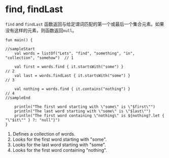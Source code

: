 # find, findLast

`find` and `findLast` 函数返回与给定谓词匹配的第一个或最后一个集合元素。如果没有这样的元素，则函数返回`null`。


```run-kotlin
fun main() {

//sampleStart
    val words = listOf("Lets", "find", "something", "in", "collection", "somehow")  // 1
    
    val first = words.find { it.startsWith("some") }                                // 2
    val last = words.findLast { it.startsWith("some") }                             // 3
    
    val nothing = words.find { it.contains("nothing") }                             // 4
//sampleEnd

    println("The first word starting with \"some\" is \"$first\"")
    println("The last word starting with \"some\" is \"$last\"")
    println("The first word containing \"nothing\" is ${nothing?.let { "\"$it\"" } ?: "null"}")
}
```

1. Defines a collection of words.
2. Looks for the first word starting with "some".
3. Looks for the last word starting with "some".
4. Looks for the first word containing "nothing".
